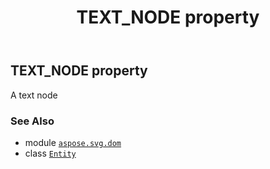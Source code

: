 ﻿---
title: TEXT_NODE property
second_title: Aspose.SVG for Python via .NET API References
description: 
type: docs
weight: 300
url: /python-net/aspose.svg.dom/entity/text_node/
is_root: false
---

## TEXT_NODE property


A text node

### See Also
* module [`aspose.svg.dom`](../../)
* class [`Entity`](/svg/python-net/aspose.svg.dom/entity)

